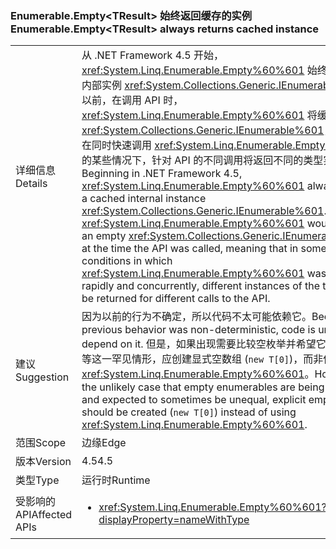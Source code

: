 ### <a name="enumerableemptylttresultgt-always-returns-cached-instance"></a><span data-ttu-id="77853-101">Enumerable.Empty&lt;TResult&gt; 始终返回缓存的实例</span><span class="sxs-lookup"><span data-stu-id="77853-101">Enumerable.Empty&lt;TResult&gt; always returns cached instance</span></span>

|   |   |
|---|---|
|<span data-ttu-id="77853-102">详细信息</span><span class="sxs-lookup"><span data-stu-id="77853-102">Details</span></span>|<span data-ttu-id="77853-103">从 .NET Framework 4.5 开始，<xref:System.Linq.Enumerable.Empty%60%601> 始终返回缓存的内部实例 <xref:System.Collections.Generic.IEnumerable%601>。以前，在调用 API 时，<xref:System.Linq.Enumerable.Empty%60%601> 将缓存空 <xref:System.Collections.Generic.IEnumerable%601>，这意味着在同时快速调用 <xref:System.Linq.Enumerable.Empty%60%601> 的某些情况下，针对 API 的不同调用将返回不同的类型实例。</span><span class="sxs-lookup"><span data-stu-id="77853-103">Beginning in .NET Framework 4.5, <xref:System.Linq.Enumerable.Empty%60%601> always returns a cached internal instance <xref:System.Collections.Generic.IEnumerable%601>.Previously, <xref:System.Linq.Enumerable.Empty%60%601> would cache an empty <xref:System.Collections.Generic.IEnumerable%601> at the time the API was called, meaning that in some conditions in which <xref:System.Linq.Enumerable.Empty%60%601> was called rapidly and concurrently, different instances of the type could be returned for different calls to the API.</span></span>|
|<span data-ttu-id="77853-104">建议</span><span class="sxs-lookup"><span data-stu-id="77853-104">Suggestion</span></span>|<span data-ttu-id="77853-105">因为以前的行为不确定，所以代码不太可能依赖它。</span><span class="sxs-lookup"><span data-stu-id="77853-105">Because the previous behavior was non-deterministic, code is unlikely to depend on it.</span></span> <span data-ttu-id="77853-106">但是，如果出现需要比较空枚举并希望它们有时不相等这一罕见情形，应创建显式空数组 (<code>new T[0]</code>)，而非使用 <xref:System.Linq.Enumerable.Empty%60%601>。</span><span class="sxs-lookup"><span data-stu-id="77853-106">However, in the unlikely case that empty enumerables are being compared and expected to sometimes be unequal, explicit empty arrays should be created (<code>new T[0]</code>) instead of using <xref:System.Linq.Enumerable.Empty%60%601>.</span></span>|
|<span data-ttu-id="77853-107">范围</span><span class="sxs-lookup"><span data-stu-id="77853-107">Scope</span></span>|<span data-ttu-id="77853-108">边缘</span><span class="sxs-lookup"><span data-stu-id="77853-108">Edge</span></span>|
|<span data-ttu-id="77853-109">版本</span><span class="sxs-lookup"><span data-stu-id="77853-109">Version</span></span>|<span data-ttu-id="77853-110">4.5</span><span class="sxs-lookup"><span data-stu-id="77853-110">4.5</span></span>|
|<span data-ttu-id="77853-111">类型</span><span class="sxs-lookup"><span data-stu-id="77853-111">Type</span></span>|<span data-ttu-id="77853-112">运行时</span><span class="sxs-lookup"><span data-stu-id="77853-112">Runtime</span></span>|
|<span data-ttu-id="77853-113">受影响的 API</span><span class="sxs-lookup"><span data-stu-id="77853-113">Affected APIs</span></span>|<ul><li><xref:System.Linq.Enumerable.Empty%60%601?displayProperty=nameWithType></li></ul>|

